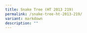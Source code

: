 ```yaml
---
title: Snake Tree (HT 2013 219)
permalink: /snake-tree-ht-2013-219/
variant: markdown
description: ""
---
```

